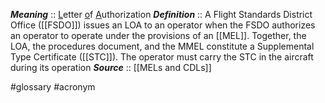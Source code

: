 ***Meaning*** :: <u>L</u>etter <u>o</u>f <u>A</u>uthorization
***Definition***    :: A Flight Standards District Office ([[FSDO]]) issues an LOA to an operator when the FSDO authorizes an operator to operate under the provisions of an [[MEL]]. Together, the LOA, the procedures document, and the MMEL constitute a Supplemental Type Certificate ([[STC]]). The operator must carry the STC in the aircraft during its operation
***Source***         :: [[MELs and CDLs]]

#glossary #acronym